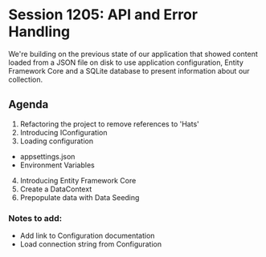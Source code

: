 # Session 1205: API and Error Handling

We're building on the previous state of our application that showed content loaded from a JSON file on disk to use application configuration, Entity Framework Core and a SQLite database to present information about our collection.   

## Agenda

1. Refactoring the project to remove references to 'Hats'
2. Introducing IConfiguration
3. Loading configuration
  - appsettings.json
  - Environment Variables
4. Introducing Entity Framework Core
5. Create a DataContext
6. Prepopulate data with Data Seeding

### Notes to add:

- Add link to Configuration documentation
- Load connection string from Configuration